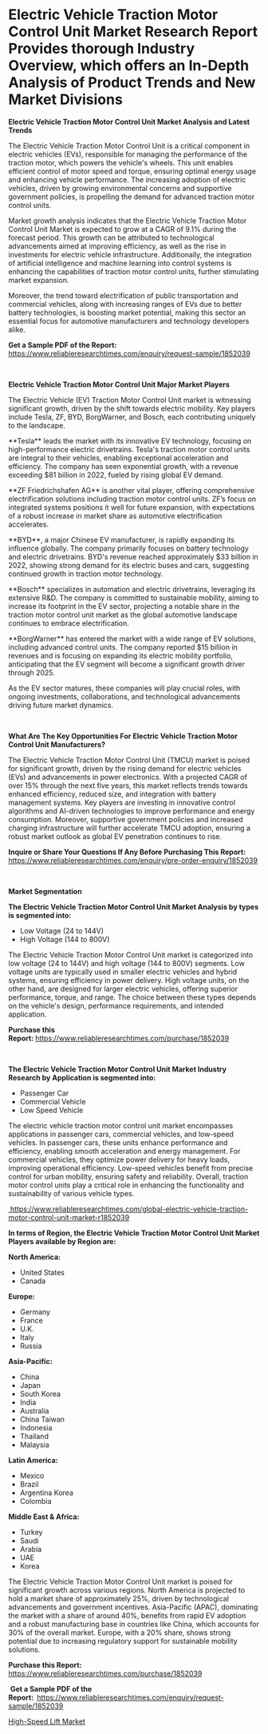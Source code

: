 <p><h1>Electric Vehicle Traction Motor Control Unit Market Research Report Provides thorough Industry Overview, which offers an In-Depth Analysis of Product Trends and New Market Divisions</h1></p><p><strong>Electric Vehicle Traction Motor Control Unit Market Analysis and Latest Trends</strong></p>
<p><p>The Electric Vehicle Traction Motor Control Unit is a critical component in electric vehicles (EVs), responsible for managing the performance of the traction motor, which powers the vehicle's wheels. This unit enables efficient control of motor speed and torque, ensuring optimal energy usage and enhancing vehicle performance. The increasing adoption of electric vehicles, driven by growing environmental concerns and supportive government policies, is propelling the demand for advanced traction motor control units.</p><p>Market growth analysis indicates that the Electric Vehicle Traction Motor Control Unit Market is expected to grow at a CAGR of 9.1% during the forecast period. This growth can be attributed to technological advancements aimed at improving efficiency, as well as the rise in investments for electric vehicle infrastructure. Additionally, the integration of artificial intelligence and machine learning into control systems is enhancing the capabilities of traction motor control units, further stimulating market expansion. </p><p>Moreover, the trend toward electrification of public transportation and commercial vehicles, along with increasing ranges of EVs due to better battery technologies, is boosting market potential, making this sector an essential focus for automotive manufacturers and technology developers alike.</p></p>
<p><strong>Get a Sample PDF of the Report:&nbsp;</strong> <a href="https://www.reliableresearchtimes.com/enquiry/request-sample/1852039?utm_campaign=3037&utm_medium=2&utm_source=Github&utm_content=ia&utm_term=27032025&utm_id=electric-vehicle-traction-motor-control-unit">https://www.reliableresearchtimes.com/enquiry/request-sample/1852039</a></p>
<p>&nbsp;</p>
<p><strong>Electric Vehicle Traction Motor Control Unit Major Market Players</strong></p>
<p><p>The Electric Vehicle (EV) Traction Motor Control Unit market is witnessing significant growth, driven by the shift towards electric mobility. Key players include Tesla, ZF, BYD, BorgWarner, and Bosch, each contributing uniquely to the landscape.</p><p>**Tesla** leads the market with its innovative EV technology, focusing on high-performance electric drivetrains. Tesla's traction motor control units are integral to their vehicles, enabling exceptional acceleration and efficiency. The company has seen exponential growth, with a revenue exceeding $81 billion in 2022, fueled by rising global EV demand.</p><p>**ZF Friedrichshafen AG** is another vital player, offering comprehensive electrification solutions including traction motor control units. ZF’s focus on integrated systems positions it well for future expansion, with expectations of a robust increase in market share as automotive electrification accelerates.</p><p>**BYD**, a major Chinese EV manufacturer, is rapidly expanding its influence globally. The company primarily focuses on battery technology and electric drivetrains. BYD's revenue reached approximately $33 billion in 2022, showing strong demand for its electric buses and cars, suggesting continued growth in traction motor technology.</p><p>**Bosch** specializes in automation and electric drivetrains, leveraging its extensive R&D. The company is committed to sustainable mobility, aiming to increase its footprint in the EV sector, projecting a notable share in the traction motor control unit market as the global automotive landscape continues to embrace electrification.</p><p>**BorgWarner** has entered the market with a wide range of EV solutions, including advanced control units. The company reported $15 billion in revenues and is focusing on expanding its electric mobility portfolio, anticipating that the EV segment will become a significant growth driver through 2025.</p><p>As the EV sector matures, these companies will play crucial roles, with ongoing investments, collaborations, and technological advancements driving future market dynamics.</p></p>
<p>&nbsp;</p>
<p><strong>What Are The Key Opportunities For Electric Vehicle Traction Motor Control Unit Manufacturers?</strong></p>
<p><p>The Electric Vehicle Traction Motor Control Unit (TMCU) market is poised for significant growth, driven by the rising demand for electric vehicles (EVs) and advancements in power electronics. With a projected CAGR of over 15% through the next five years, this market reflects trends towards enhanced efficiency, reduced size, and integration with battery management systems. Key players are investing in innovative control algorithms and AI-driven technologies to improve performance and energy consumption. Moreover, supportive government policies and increased charging infrastructure will further accelerate TMCU adoption, ensuring a robust market outlook as global EV penetration continues to rise.</p></p>
<p><strong>Inquire or Share Your Questions If Any Before Purchasing This Report:</strong> <a href="https://www.reliableresearchtimes.com/enquiry/pre-order-enquiry/1852039?utm_campaign=3037&utm_medium=2&utm_source=Github&utm_content=ia&utm_term=27032025&utm_id=electric-vehicle-traction-motor-control-unit">https://www.reliableresearchtimes.com/enquiry/pre-order-enquiry/1852039</a></p>
<p>&nbsp;</p>
<p><strong>Market Segmentation</strong></p>
<p><strong>The Electric Vehicle Traction Motor Control Unit Market Analysis by types is segmented into:</strong></p>
<p><ul><li>Low Voltage (24 to 144V)</li><li>High Voltage (144 to 800V)</li></ul></p>
<p><p>The Electric Vehicle Traction Motor Control Unit market is categorized into low voltage (24 to 144V) and high voltage (144 to 800V) segments. Low voltage units are typically used in smaller electric vehicles and hybrid systems, ensuring efficiency in power delivery. High voltage units, on the other hand, are designed for larger electric vehicles, offering superior performance, torque, and range. The choice between these types depends on the vehicle's design, performance requirements, and intended application.</p></p>
<p><strong>Purchase this Report:&nbsp;</strong><a href="https://www.reliableresearchtimes.com/purchase/1852039?utm_campaign=3037&utm_medium=2&utm_source=Github&utm_content=ia&utm_term=27032025&utm_id=electric-vehicle-traction-motor-control-unit">https://www.reliableresearchtimes.com/purchase/1852039</a></p>
<p>&nbsp;</p>
<p><strong>The Electric Vehicle Traction Motor Control Unit Market Industry Research by Application is segmented into:</strong></p>
<p><ul><li>Passenger Car</li><li>Commercial Vehicle</li><li>Low Speed Vehicle</li></ul></p>
<p><p>The electric vehicle traction motor control unit market encompasses applications in passenger cars, commercial vehicles, and low-speed vehicles. In passenger cars, these units enhance performance and efficiency, enabling smooth acceleration and energy management. For commercial vehicles, they optimize power delivery for heavy loads, improving operational efficiency. Low-speed vehicles benefit from precise control for urban mobility, ensuring safety and reliability. Overall, traction motor control units play a critical role in enhancing the functionality and sustainability of various vehicle types.</p></p>
<p><a href="https://www.reliableresearchtimes.com/global-electric-vehicle-traction-motor-control-unit-market-r1852039?utm_campaign=3037&utm_medium=2&utm_source=Github&utm_content=ia&utm_term=27032025&utm_id=electric-vehicle-traction-motor-control-unit">&nbsp;https://www.reliableresearchtimes.com/global-electric-vehicle-traction-motor-control-unit-market-r1852039</a></p>
<p><strong>In terms of Region, the Electric Vehicle Traction Motor Control Unit Market Players available by Region are:</strong></p>
<p>
    <p> <strong> North America: </strong>
        <ul>
            <li>United States</li>
            <li>Canada</li>
        </ul>
        </p> 
    <p> <strong> Europe: </strong>
        <ul>
            <li>Germany</li>
            <li>France</li>
            <li>U.K.</li>
            <li>Italy</li>
            <li>Russia</li>
        </ul>
        </p> 
    <p> <strong> Asia-Pacific: </strong>
        <ul>
            <li>China</li>
            <li>Japan</li>
            <li>South Korea</li>
            <li>India</li>
            <li>Australia</li>
            <li>China Taiwan</li>
            <li>Indonesia</li>
            <li>Thailand</li>
            <li>Malaysia</li>
        </ul>
        </p> 
    <p> <strong> Latin America: </strong>
        <ul>
            <li>Mexico</li>
            <li>Brazil</li>
            <li>Argentina Korea</li>
            <li>Colombia</li>
        </ul>
        </p> 
    <p> <strong> Middle East & Africa: </strong>
        <ul>
            <li>Turkey</li>
            <li>Saudi</li>
            <li>Arabia</li>
            <li>UAE</li>
            <li>Korea</li>
        </ul>
    </p>
    </p>
<p><p>The Electric Vehicle Traction Motor Control Unit market is poised for significant growth across various regions. North America is projected to hold a market share of approximately 25%, driven by technological advancements and government incentives. Asia-Pacific (APAC), dominating the market with a share of around 40%, benefits from rapid EV adoption and a robust manufacturing base in countries like China, which accounts for 30% of the overall market. Europe, with a 20% share, shows strong potential due to increasing regulatory support for sustainable mobility solutions.</p></p>
<p><strong>Purchase this Report: </strong><a href="https://www.reliableresearchtimes.com/purchase/1852039?utm_campaign=3037&utm_medium=2&utm_source=Github&utm_content=ia&utm_term=27032025&utm_id=electric-vehicle-traction-motor-control-unit">https://www.reliableresearchtimes.com/purchase/1852039</a></p>
<p>&nbsp;<strong>Get a Sample PDF of the Report:&nbsp;&nbsp;</strong><a href="https://www.reliableresearchtimes.com/enquiry/request-sample/1852039?utm_campaign=3037&utm_medium=2&utm_source=Github&utm_content=ia&utm_term=27032025&utm_id=electric-vehicle-traction-motor-control-unit">https://www.reliableresearchtimes.com/enquiry/request-sample/1852039</a></p>
<p><strong></strong></p>
<p><p><a href="https://github.com/lalolatiot/Market-Research-Report-List-1/blob/main/high-speed-lift-market.md?utm_campaign=3037&utm_medium=2&utm_source=Github&utm_content=ia&utm_term=27032025&utm_id=electric-vehicle-traction-motor-control-unit">High-Speed Lift Market</a></p></p>